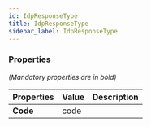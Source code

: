 ```yaml
---
id: IdpResponseType
title: IdpResponseType
sidebar_label: IdpResponseType
---
```




### Properties

<font size="2"><i>(Mandatory properties are in bold)</i></font>

| Properties | Value | Description |
| --------- | ---- | ----------- |
| **Code** | code |  |
